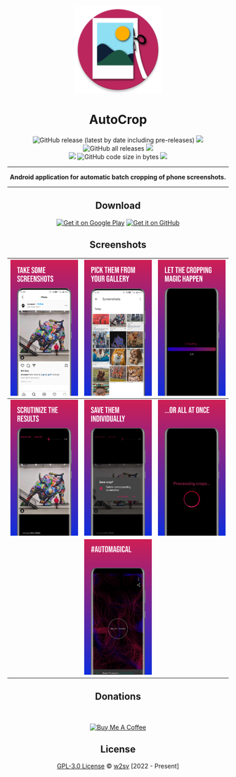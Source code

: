<p align="center">
  <a href=""><img width="200" height="200" src="app/src/main/res/mipmap-xxxhdpi/logo_round.png"></a>
</p>
<h1 align="center">AutoCrop</h1>

<p align="center">
  <img alt="GitHub release (latest by date including pre-releases)" src="https://img.shields.io/github/v/release/w2sv/AutoCrop?include_prereleases"/>
  <img src="https://img.shields.io/endpoint?color=green&logo=google-play&logoColor=green&url=https%3A%2F%2Fplay.cuzi.workers.dev%2Fplay%3Fi%3Dcom.w2sv.autocrop%26l%3DPlay%2520Store%26m%3D%24version"/>

  <br>

  <img alt="GitHub all releases" src="https://img.shields.io/github/downloads/w2sv/AutoCrop/total">
  <img src="https://img.shields.io/endpoint?color=green&logo=google-play&logoColor=green&url=https%3A%2F%2Fplay.cuzi.workers.dev%2Fplay%3Fi%3Dcom.w2sv.autocrop%26l%3DDownloads%26m%3D%24totalinstalls"/>

  <br>

  <img src="https://img.shields.io/github/license/w2sv/AutoCrop">
  <img alt="GitHub code size in bytes" src="https://img.shields.io/github/languages/code-size/w2sv/AutoCrop">
  <a href="https://github.com/w2sv/AutoCrop/actions/workflows/workflow.yaml"><img src="https://github.com/w2sv/AutoCrop/actions/workflows/workflow.yaml/badge.svg"></a>

</p>

------

<p align="center">
<b> Android application for automatic batch cropping of phone screenshots.</b>
</p>

------

<h2 align="center">Download</h2>

<p align="center">
<a href="https://play.google.com/store/apps/details?id=com.w2sv.autocrop"><img alt="Get it on Google Play" src="https://play.google.com/intl/en_us/badges/images/generic/en_badge_web_generic.png" height="80"/></a>
<a href="https://github.com/w2sv/AutoCrop/releases/latest"><img alt="Get it on GitHub" src="https://github.com/machiav3lli/oandbackupx/blob/034b226cea5c1b30eb4f6a6f313e4dadcbb0ece4/badge_github.png" height="80"/></a>
</p>

<h2 align="center">Screenshots</h2>

| ![](app/src/main/play/listings/en-US/graphics/phone-screenshots/1.jpg)       | ![](app/src/main/play/listings/en-US/graphics/phone-screenshots/2.jpg)     | ![](app/src/main/play/listings/en-US/graphics/phone-screenshots/3.jpg)     |
|------------------------------------------------------------------------------|----------------------------------------------------------------------------|----------------------------------------------------------------------------|
| ![](app/src/main/play/listings/en-US/graphics/phone-screenshots/4.jpg)       | ![](app/src/main/play/listings/en-US/graphics/phone-screenshots/5.jpg)     | ![](app/src/main/play/listings/en-US/graphics/phone-screenshots/6.jpg)     |
|                                                                              | ![](app/src/main/play/listings/en-US/graphics/phone-screenshots/7.jpg)     |                                                                            |

<h2 align="center">Donations</h2>
<br>
<p align="center">
<a href="https://www.buymeacoffee.com/w2sv" target="_blank"><img src="https://www.buymeacoffee.com/assets/img/custom_images/orange_img.png" alt="Buy Me A Coffee" style="height: 41px !important;width: 174px !important" ></a>
</p>

<h2 align="center">License</h2>

<p align="center">
<a href="https://github.com/w2sv/AutoCrop/blob/main/LICENSE">GPL-3.0 License</a> © <a href="https://github.com/w2sv">w2sv</a> [2022 - Present]
</p>

